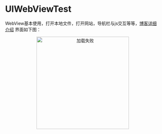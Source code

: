 # UIWebViewTest
WebView基本使用，打开本地文件，打开网站，导航栏与js交互等等，[博客详细介绍](http://www.cnblogs.com/mddblog/p/5281748.html) 界面如下图：

<div align="center">   
<img src="http://7xs4tc.com1.z0.glb.clouddn.com/mddBlog3.0.png" alt="加载失败" width="300px">
</div>

